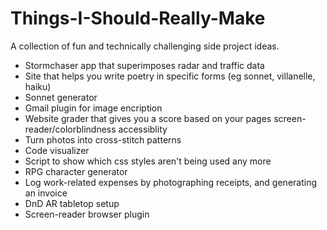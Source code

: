 # Things-I-Should-Really-Make
A collection of fun and technically challenging side project ideas.

* Stormchaser app that superimposes radar and traffic data
* Site that helps you write poetry in specific forms (eg sonnet, villanelle, haiku)
* Sonnet generator
* Gmail plugin for image encription 
* Website grader that gives you a score based on your pages screen-reader/colorblindness accessiblity 
* Turn photos into cross-stitch patterns
* Code visualizer
* Script to show which css styles aren't being used any more
* RPG character generator
* Log work-related expenses by photographing receipts, and generating an invoice
* DnD AR tabletop setup
* Screen-reader browser plugin
